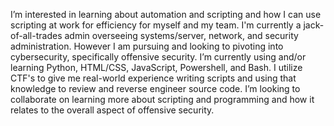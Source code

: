 I’m interested in learning about automation and scripting and how I can use scripting at work for efficiency for myself and my team.
I'm currently a jack-of-all-trades admin overseeing systems/server, network, and security administration. However I am pursuing and looking to pivoting into cybersecurity, specifically offensive security.
I’m currently using and/or learning Python, HTML/CSS, JavaScript, Powershell, and Bash.
I utilize CTF's to give me real-world experience writing scripts and using that knowledge to review and reverse engineer source code.
I’m looking to collaborate on learning more about scripting and programming and how it relates to the overall aspect of offensive security.

<!---
is a ✨ special ✨ repository because its `README.md` (this file) appears on your GitHub profile.
You can click the Preview link to take a look at your changes.
--->
